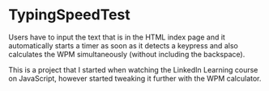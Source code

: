 # TypingSpeedTest
Users have to input the text that is in the HTML index page
and it automatically starts a timer as soon as it detects a
keypress and also calculates the WPM simultaneously (without
including the backspace).

This is a project that I started when watching the LinkedIn
Learning course on JavaScript, however started tweaking it further
with the WPM calculator.
